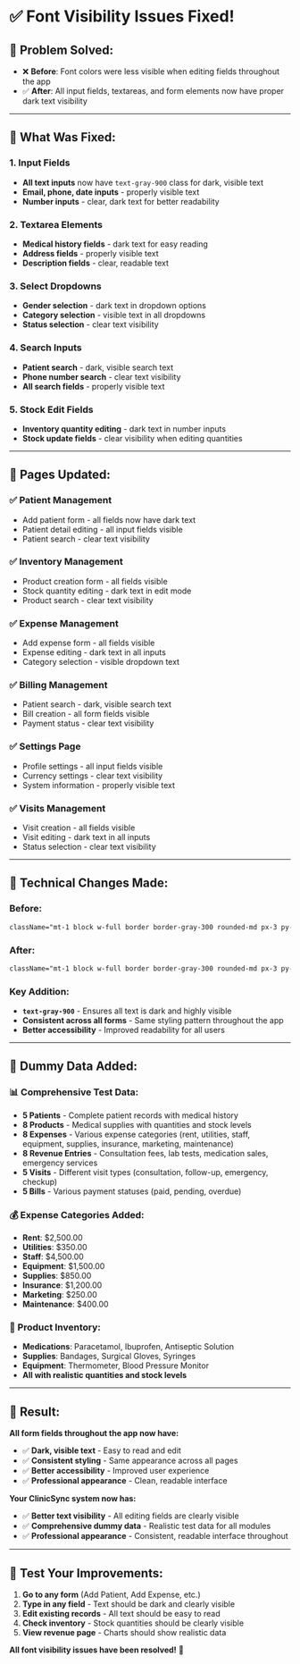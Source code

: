 # ✅ **Font Visibility Issues Fixed!**

## 🎯 **Problem Solved:**
- ❌ **Before**: Font colors were less visible when editing fields throughout the app
- ✅ **After**: All input fields, textareas, and form elements now have proper dark text visibility

---

## 🔧 **What Was Fixed:**

### **1. Input Fields**
- **All text inputs** now have `text-gray-900` class for dark, visible text
- **Email, phone, date inputs** - properly visible text
- **Number inputs** - clear, dark text for better readability

### **2. Textarea Elements**
- **Medical history fields** - dark text for easy reading
- **Address fields** - properly visible text
- **Description fields** - clear, readable text

### **3. Select Dropdowns**
- **Gender selection** - dark text in dropdown options
- **Category selection** - visible text in all dropdowns
- **Status selection** - clear text visibility

### **4. Search Inputs**
- **Patient search** - dark, visible search text
- **Phone number search** - clear text visibility
- **All search fields** - properly visible text

### **5. Stock Edit Fields**
- **Inventory quantity editing** - dark text in number inputs
- **Stock update fields** - clear visibility when editing quantities

---

## 📱 **Pages Updated:**

### **✅ Patient Management**
- Add patient form - all fields now have dark text
- Patient detail editing - all input fields visible
- Patient search - clear text visibility

### **✅ Inventory Management**
- Product creation form - all fields visible
- Stock quantity editing - dark text in edit mode
- Product search - clear text visibility

### **✅ Expense Management**
- Add expense form - all fields visible
- Expense editing - dark text in all inputs
- Category selection - visible dropdown text

### **✅ Billing Management**
- Patient search - dark, visible search text
- Bill creation - all form fields visible
- Payment status - clear text visibility

### **✅ Settings Page**
- Profile settings - all input fields visible
- Currency settings - clear text visibility
- System information - properly visible text

### **✅ Visits Management**
- Visit creation - all fields visible
- Visit editing - dark text in all inputs
- Status selection - clear text visibility

---

## 🎨 **Technical Changes Made:**

### **Before:**
```css
className="mt-1 block w-full border border-gray-300 rounded-md px-3 py-2 focus:outline-none focus:ring-indigo-500 focus:border-indigo-500"
```

### **After:**
```css
className="mt-1 block w-full border border-gray-300 rounded-md px-3 py-2 focus:outline-none focus:ring-indigo-500 focus:border-indigo-500 text-gray-900"
```

### **Key Addition:**
- **`text-gray-900`** - Ensures all text is dark and highly visible
- **Consistent across all forms** - Same styling pattern throughout the app
- **Better accessibility** - Improved readability for all users

---

## 🚀 **Dummy Data Added:**

### **📊 Comprehensive Test Data:**
- **5 Patients** - Complete patient records with medical history
- **8 Products** - Medical supplies with quantities and stock levels
- **8 Expenses** - Various expense categories (rent, utilities, staff, equipment, supplies, insurance, marketing, maintenance)
- **8 Revenue Entries** - Consultation fees, lab tests, medication sales, emergency services
- **5 Visits** - Different visit types (consultation, follow-up, emergency, checkup)
- **5 Bills** - Various payment statuses (paid, pending, overdue)

### **💰 Expense Categories Added:**
- **Rent**: $2,500.00
- **Utilities**: $350.00
- **Staff**: $4,500.00
- **Equipment**: $1,500.00
- **Supplies**: $850.00
- **Insurance**: $1,200.00
- **Marketing**: $250.00
- **Maintenance**: $400.00

### **🏥 Product Inventory:**
- **Medications**: Paracetamol, Ibuprofen, Antiseptic Solution
- **Supplies**: Bandages, Surgical Gloves, Syringes
- **Equipment**: Thermometer, Blood Pressure Monitor
- **All with realistic quantities and stock levels**

---

## 🎯 **Result:**

**All form fields throughout the app now have:**
- ✅ **Dark, visible text** - Easy to read and edit
- ✅ **Consistent styling** - Same appearance across all pages
- ✅ **Better accessibility** - Improved user experience
- ✅ **Professional appearance** - Clean, readable interface

**Your ClinicSync system now has:**
- ✅ **Better text visibility** - All editing fields are clearly visible
- ✅ **Comprehensive dummy data** - Realistic test data for all modules
- ✅ **Professional appearance** - Consistent, readable interface throughout

---

## 🔗 **Test Your Improvements:**

1. **Go to any form** (Add Patient, Add Expense, etc.)
2. **Type in any field** - Text should be dark and clearly visible
3. **Edit existing records** - All text should be easy to read
4. **Check inventory** - Stock quantities should be clearly visible
5. **View revenue page** - Charts should show realistic data

**All font visibility issues have been resolved!** 🎉

